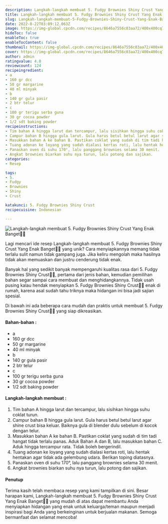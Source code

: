 ```yaml
---
description: Langkah-langkah membuat 5. Fudgy Brownies Shiny Crust Yang Enak Banget"
title: Langkah-langkah membuat 5. Fudgy Brownies Shiny Crust Yang Enak Banget
slug: Langkah-langkah-membuat-5-Fudgy-Brownies-Shiny-Crust-Yang-Enak-Banget
date: 2022-8-22T03:09:12.063Z
image: https://img-global.cpcdn.com/recipes/8646a7556c03aa72/400x400cq70/photo.jpg
hideToc: false
enableToc: true
enableTocContent: false
thumbnail: https://img-global.cpcdn.com/recipes/8646a7556c03aa72/400x400cq70/photo.jpg
cover: https://img-global.cpcdn.com/recipes/8646a7556c03aa72/400x400cq70/photo.jpg
author: admin
ratingvalue: 4.8
reviewcount: 124
recipeingredient:
- a
- 160 gr dcc
- 50 gr margarine
- 40 ml minyak
- b
- 140 gr gula pasir
- 2 btr telur
- c
- 100 gr terigu serba guna
- 30 gr cocoa powder
- 1/2 sdt baking powder
recipeinstructions:
- Tim bahan A hingga larut dan tercampur, lalu sisihkan hingga suhu coklat turun.
- Campur bahan B hingga gula larut. Gula harus betul betul larut agar shine crust bisa keluar. Baiknya gula di blender dulu sebelum di kocok dengan telur.
- Masukkan bahan A ke bahan B. Pastikan coklat yang sudah di tim tadi hangat tidak terlalu panas. Aduk Bahan A dan B, lalu masukkan bahan C. Aduk hingga tercampur rata. Tidak boleh bergerindil.
- Tuang adonan ke loyang yang sudah dialasi kertas roti, lalu hentak hentakan agar tidak ada gelembung udara. Berikan toping diatasnya.
- Panaskan oven di suhu 170°, lalu panggang brownies selama 30 menit.
- Angkat brownies biarkan suhu nya turun, lalu potong dan sajikan.
categories:
- Resep

tags:
- 5.
- Fudgy
- Brownies
- Shiny
- Crust

katakunci: 5. Fudgy Brownies Shiny Crust
recipecuisine: Indonesian

---
```


![Langkah-langkah membuat 5. Fudgy Brownies Shiny Crust Yang Enak Banget👩‍🍳](https://img-global.cpcdn.com/recipes/8646a7556c03aa72/400x400cq70/photo.jpg)

Lagi mencari ide resep Langkah-langkah membuat 5. Fudgy Brownies Shiny Crust Yang Enak Banget👩‍🍳 yang unik? Cara menyiapkannya memang tidak terlalu sulit namun tidak gampang juga. Jika keliru mengolah maka hasilnya tidak akan memuaskan dan justru cenderung tidak enak.

Banyak hal yang sedikit banyak mempengaruhi kualitas rasa dari 5. Fudgy Brownies Shiny Crust👩‍🍳, pertama dari jenis bahan, kemudian pemilihan bahan segar sampai cara membuat dan menghidangkannya. Tidak usah pusing kalau hendak menyiapkan 5. Fudgy Brownies Shiny Crust👩‍🍳 enak di rumah, karena asal sudah tahu triknya maka hidangan ini bisa jadi sajian spesial.

Di bawah ini ada beberapa cara mudah dan praktis untuk membuat 5. Fudgy Brownies Shiny Crust👩‍🍳 yang siap dikreasikan.

<!--inarticleads1-->

#### Bahan-bahan :

- a
- 160 gr dcc
- 50 gr margarine
- 40 ml minyak
- b
- 140 gr gula pasir
- 2 btr telur
- c
- 100 gr terigu serba guna
- 30 gr cocoa powder
- 1/2 sdt baking powder

<!--inarticleads2-->

#### Langkah-langkah membuat :

1. Tim bahan A hingga larut dan tercampur, lalu sisihkan hingga suhu coklat turun.
1. Campur bahan B hingga gula larut. Gula harus betul betul larut agar shine crust bisa keluar. Baiknya gula di blender dulu sebelum di kocok dengan telur.
1. Masukkan bahan A ke bahan B. Pastikan coklat yang sudah di tim tadi hangat tidak terlalu panas. Aduk Bahan A dan B, lalu masukkan bahan C. Aduk hingga tercampur rata. Tidak boleh bergerindil.
1. Tuang adonan ke loyang yang sudah dialasi kertas roti, lalu hentak hentakan agar tidak ada gelembung udara. Berikan toping diatasnya.
1. Panaskan oven di suhu 170°, lalu panggang brownies selama 30 menit.
1. Angkat brownies biarkan suhu nya turun, lalu potong dan sajikan.

#### Penutup

Terima kasih telah membaca resep yang kami tampilkan di sini. Besar harapan kami, Langkah-langkah membuat 5. Fudgy Brownies Shiny Crust Yang Enak Banget👩‍🍳 yang mudah di atas dapat membantu Anda menyiapkan hidangan yang enak untuk keluarga/teman maupun menjadi inspirasi bagi Anda yang berkeinginan untuk berjualan makanan. Semoga bermanfaat dan selamat mencoba!
